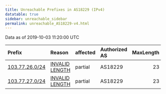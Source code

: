 ```yaml
---
title: Unreachable Prefixes in AS18229 (IPv4)
datatable: true
sidebar: unreachable_sidebar
permalink: unreachable_AS18229-v4.html
---
```


Data as of 2019-10-03 11:20:00 UTC


<div class="datatable-begin"></div>

| Prefix                                                 | Reason                                                                                                   | affected   | Authorized AS   |   MaxLength | Anchor                                       |   unreachable /24s |
|:-------------------------------------------------------|:---------------------------------------------------------------------------------------------------------|:-----------|:----------------|------------:|:---------------------------------------------|-------------------:|
| [103.77.26.0/24](https://stat.ripe.net/103.77.26.0/24) | [INVALID LENGTH](https://rpki-validator.ripe.net/announcement-preview?asn=AS18229&prefix=103.77.26.0/24) | partial    | AS18229         |          23 | [APNIC](unreachable_APNIC_RPKI_Root-v4.html) |                  1 |
| [103.77.27.0/24](https://stat.ripe.net/103.77.27.0/24) | [INVALID LENGTH](https://rpki-validator.ripe.net/announcement-preview?asn=AS18229&prefix=103.77.27.0/24) | partial    | AS18229         |          23 | [APNIC](unreachable_APNIC_RPKI_Root-v4.html) |                  1 |

<div class="datatable-end"></div>